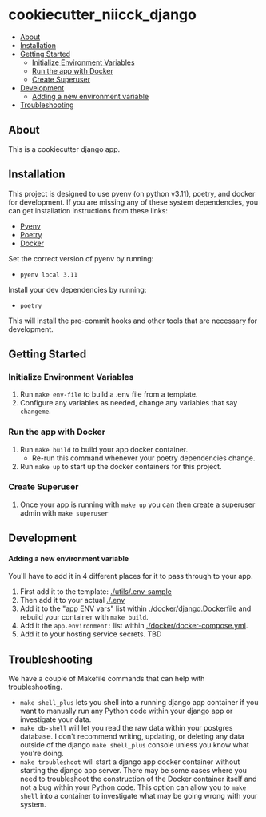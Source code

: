 # cookiecutter_niicck_django

- [About](#about)
- [Installation](#installation)
- [Getting Started](#getting-started)
  - [Initialize Environment Variables](#initialize-environment-variables)
  - [Run the app with Docker](#run-the-app-with-docker)
  - [Create Superuser](#create-superuser)
- [Development](#development)
    - [Adding a new environment variable](#adding-a-new-environment-variable)
- [Troubleshooting](#troubleshooting)

## About

This is a cookiecutter django app.

## Installation

This project is designed to use pyenv (on python v3.11), poetry, and docker for development. If you are missing any of these system dependencies, you can get installation instructions from these links:

- [Pyenv](https://github.com/pyenv/pyenv#installation)
- [Poetry](https://python-poetry.org/docs/)
- [Docker](https://docs.docker.com/get-docker/)

Set the correct version of pyenv by running:
- `pyenv local 3.11`

Install your dev dependencies by running:
- `poetry`

This will install the pre-commit hooks and other tools that are necessary for development.

## Getting Started

### Initialize Environment Variables
1. Run `make env-file` to build a .env file from a template.
2. Configure any variables as needed, change any variables that say `changeme`.

### Run the app with Docker
1. Run `make build` to build your app docker container.
   - Re-run this command whenever your poetry dependencies change.
2. Run `make up` to start up the docker containers for this project.

### Create Superuser
1. Once your app is running with `make up` you can then create a superuser admin with `make superuser`


## Development

#### Adding a new environment variable
You'll have to add it in 4 different places for it to pass through to your app.
1. First add it to the template: [./utils/.env-sample](./utils/.env-sample)
2. Then add it to your actual [./.env](./.env)
3. Add it to the "app ENV vars" list within [./docker/django.Dockerfile](./docker/django.Dockerfile) and rebuild your container with `make build`.
4. Add it the `app.environment:` list within [./docker/docker-compose.yml](./docker/docker-compose.yml).
5. Add it to your hosting service secrets. TBD

## Troubleshooting

We have a couple of Makefile commands that can help with troubleshooting.

- `make shell_plus` lets you shell into a running django app container if you want to manually run any Python code within your django app or investigate your data.
- `make db-shell` will let you read the raw data within your postgres database. I don't recommend writing, updating, or deleting any data outside of the django `make shell_plus` console unless you know what you're doing.
- `make troubleshoot` will start a django app docker container without starting the django app server. There may be some cases where you need to troubleshoot the construction of the Docker container itself and not a bug within your Python code. This option can allow you to `make shell` into a container to investigate what may be going wrong with your system.
